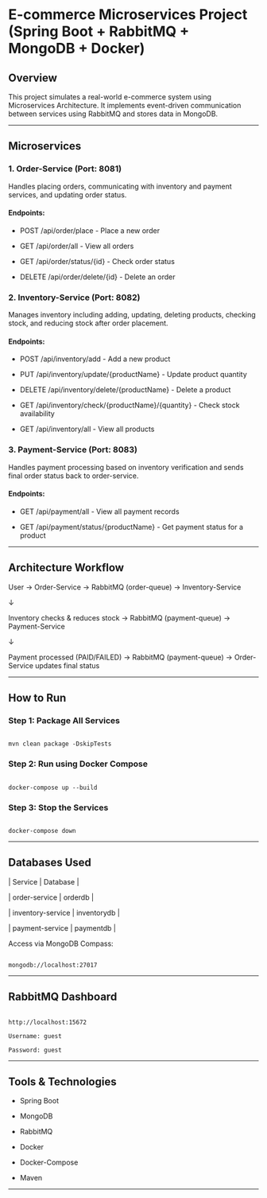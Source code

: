 
  

# E-commerce Microservices Project (Spring Boot + RabbitMQ + MongoDB + Docker)

  

## Overview

This project simulates a real-world e-commerce system using Microservices Architecture. It implements event-driven communication between services using RabbitMQ and stores data in MongoDB.

  

---

  

## Microservices

  

### 1. Order-Service (Port: 8081)

Handles placing orders, communicating with inventory and payment services, and updating order status.

  

#### Endpoints:

- POST /api/order/place - Place a new order

- GET /api/order/all - View all orders

- GET /api/order/status/{id} - Check order status

- DELETE /api/order/delete/{id} - Delete an order

  

### 2. Inventory-Service (Port: 8082)

Manages inventory including adding, updating, deleting products, checking stock, and reducing stock after order placement.

  

#### Endpoints:

- POST /api/inventory/add - Add a new product

- PUT /api/inventory/update/{productName} - Update product quantity

- DELETE /api/inventory/delete/{productName} - Delete a product

- GET /api/inventory/check/{productName}/{quantity} - Check stock availability

- GET /api/inventory/all - View all products

  

### 3. Payment-Service (Port: 8083)

Handles payment processing based on inventory verification and sends final order status back to order-service.

  

#### Endpoints:

- GET /api/payment/all - View all payment records

- GET /api/payment/status/{productName} - Get payment status for a product

  

---

  

## Architecture Workflow

  

User -> Order-Service -> RabbitMQ (order-queue) -> Inventory-Service

↓

Inventory checks & reduces stock -> RabbitMQ (payment-queue) -> Payment-Service

↓

Payment processed (PAID/FAILED) -> RabbitMQ (payment-queue) -> Order-Service updates final status

  

---

  

## How to Run

  

### Step 1: Package All Services

```

mvn clean package -DskipTests

```

  

### Step 2: Run using Docker Compose

```

docker-compose up --build

```

  

### Step 3: Stop the Services

```

docker-compose down

```

  

---

  

## Databases Used

  

| Service | Database |

| order-service | orderdb |

| inventory-service | inventorydb |

| payment-service | paymentdb |

  

Access via MongoDB Compass:

```

mongodb://localhost:27017

```

  

---

  

## RabbitMQ Dashboard

```

http://localhost:15672

Username: guest

Password: guest

```

  

---

  

## Tools & Technologies

- Spring Boot

- MongoDB

- RabbitMQ

- Docker

- Docker-Compose

- Maven

  

---